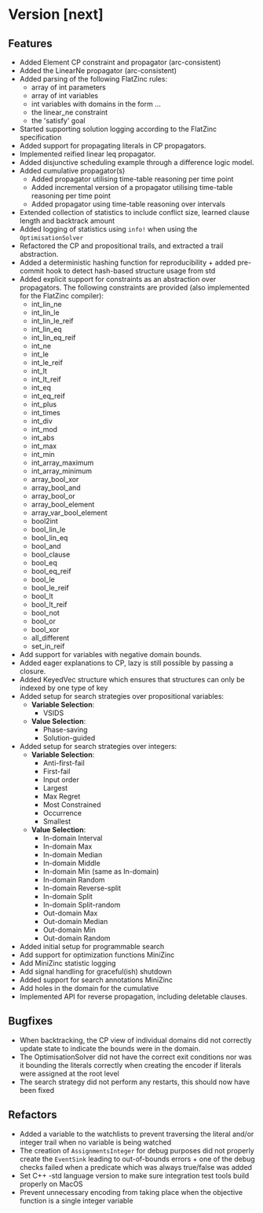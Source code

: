 # Version [next]

## Features

* Added Element CP constraint and propagator (arc-consistent)
* Added the LinearNe propagator (arc-consistent)
* Added parsing of the following FlatZinc rules:
  * array of int parameters
  * array of int variables
  * int variables with domains in the form <int-literal>..<int-literal>.
  * the linear_ne constraint
  * the 'satisfy' goal
* Started supporting solution logging according to the FlatZinc specification
* Added support for propagating literals in CP propagators.
* Implemented reified linear leq propagator.
* Added disjunctive scheduling example through a difference logic model.
* Added cumulative propagator(s)
  * Added propagator utilising time-table reasoning per time point
  * Added incremental version of a propagator utilising time-table reasoning per time point
  * Added propagator using time-table reasoning over intervals
* Extended collection of statistics to include conflict size, learned clause length and backtrack amount
* Added logging of statistics using `info!` when using the `OptimisationSolver` 
* Refactored the CP and propositional trails, and extracted a trail abstraction.
* Added a deterministic hashing function for reproducibility + added pre-commit hook to detect hash-based structure usage from std
* Added explicit support for constraints as an abstraction over propagators. The 
  following constraints are provided (also implemented for the FlatZinc compiler):
  * int_lin_ne
  * int_lin_le
  * int_lin_le_reif
  * int_lin_eq
  * int_lin_eq_reif
  * int_ne
  * int_le
  * int_le_reif
  * int_lt
  * int_lt_reif
  * int_eq
  * int_eq_reif
  * int_plus
  * int_times
  * int_div
  * int_mod
  * int_abs
  * int_max
  * int_min
  * int_array_maximum
  * int_array_minimum
  * array_bool_xor
  * array_bool_and
  * array_bool_or
  * array_bool_element
  * array_var_bool_element
  * bool2int
  * bool_lin_le
  * bool_lin_eq
  * bool_and
  * bool_clause
  * bool_eq
  * bool_eq_reif
  * bool_le
  * bool_le_reif
  * bool_lt
  * bool_lt_reif
  * bool_not
  * bool_or
  * bool_xor
  * all_different
  * set_in_reif
* Add support for variables with negative domain bounds.
* Added eager explanations to CP, lazy is still possible by passing a closure.
* Added KeyedVec structure which ensures that structures can only be indexed by one type of key
* Added setup for search strategies over propositional variables:
  * **Variable Selection**:
    * VSIDS
  * **Value Selection**:
    * Phase-saving
    * Solution-guided
* Added setup for search strategies over integers:
  * **Variable Selection**:
    * Anti-first-fail
    * First-fail
    * Input order
    * Largest
    * Max Regret
    * Most Constrained
    * Occurrence
    * Smallest
  * **Value Selection**:
    * In-domain Interval
    * In-domain Max
    * In-domain Median
    * In-domain Middle
    * In-domain Min (same as In-domain)
    * In-domain Random
    * In-domain Reverse-split
    * In-domain Split
    * In-domain Split-random
    * Out-domain Max
    * Out-domain Median
    * Out-domain Min
    * Out-domain Random
* Added initial setup for programmable search
* Add support for optimization functions MiniZinc
* Add MiniZinc statistic logging
* Add signal handling for graceful(ish) shutdown
* Added support for search annotations MiniZinc
* Add holes in the domain for the cumulative
* Implemented API for reverse propagation, including deletable clauses.

## Bugfixes

* When backtracking, the CP view of individual domains did not correctly update 
state to indicate the bounds were in the domain.
* The OptimisationSolver did not have the correct exit conditions nor was it bounding the literals correctly when creating the encoder if literals were assigned at the root level
* The search strategy did not perform any restarts, this should now have been fixed

## Refactors
* Added a variable to the watchlists to prevent traversing the literal and/or integer trail when no variable is being watched
* The creation of `AssignmentsInteger` for debug purposes did not properly create the `EventSink` leading to out-of-bounds errors + one of the debug checks failed when a predicate which was always true/false was added
* Set C++ -std language version to make sure integration test tools build properly on MacOS
* Prevent unnecessary encoding from taking place when the objective function is a single integer variable
